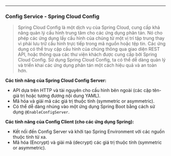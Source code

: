 

---
### Config Service - Spring Cloud Config

> Spring Cloud Config là một dịch vụ của Spring Cloud, cung cấp khả năng quản lý cấu hình trung tâm cho các ứng dụng phân tán. Nó cho phép các ứng dụng lấy cấu hình của chúng từ một vị trí tập trung thay vì phải lưu trữ cấu hình trực tiếp trong mã nguồn hoặc tệp tin. Các ứng dụng có thể truy cập cấu hình của chúng thông qua giao diện REST API, hoặc thông qua các thư viện khách được cung cấp bởi Spring Cloud Config. Sử dụng Spring Cloud Config, ta có thể dễ dàng quản lý và triển khai các ứng dụng phân tán một cách hiệu quả và an toàn hơn.

**Các tính năng của Spring Cloud Config Server:**

- API dựa trên HTTP và tài nguyên cho cấu hình bên ngoài (các cặp tên-giá trị hoặc tương đương nội dung YAML).
- Mã hóa và giải mã các giá trị thuộc tính (symmetric or asymmetric).
- Có thể dễ dàng nhúng vào một ứng dụng Spring Boot bằng cách sử dụng `@EnableConfigServer`.

**Các tính năng của Config Client (cho các ứng dụng Spring):**

- Kết nối đến Config Server và khởi tạo Spring Environment với các nguồn thuộc tính từ xa.
- Mã hóa (Encrypt) và giải mã (decrypt) các giá trị thuộc tính (symmetric or asymmetric).